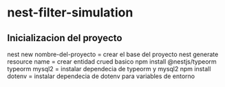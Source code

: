 # nest-filter-simulation

## Inicializacion del proyecto

nest new nombre-del-proyecto = crear el base del proyecto
nest generate resource name = crear entidad crued basico
npm install @nestjs/typeorm typeorm mysql2 = instalar dependecia de typeorm y mysql2
npm install dotenv = instalar dependecia de dotenv para variables de entorno
